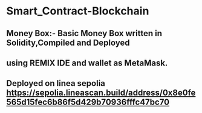 # Smart_Contract-Blockchain

## Money Box:- Basic Money Box written in Solidity,Compiled and Deployed
## using REMIX IDE and wallet as MetaMask.
## Deployed on linea sepolia  https://sepolia.lineascan.build/address/0x8e0fe565d15fec6b86f5d429b70936fffc47bc70
